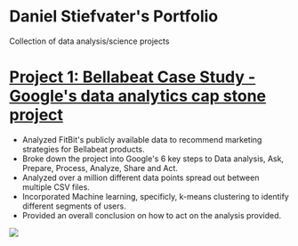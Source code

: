 # Daniel Stiefvater's Portfolio
Collection of data analysis/science projects

# [Project 1: Bellabeat Case Study - Google's data analytics cap stone project](https://www.kaggle.com/code/dstiefv/bellabeat-case-study-may-2022)
* Analyzed FitBit's publicly available data to recommend marketing strategies for Bellabeat products.
* Broke down the project into Google's 6 key steps to Data analysis, Ask, Prepare, Process, Analyze, Share and Act.
* Analyzed over a million different data points spread out between multiple CSV files.
* Incorporated Machine learning, specificly, k-means clustering to identify different segments of users.
* Provided an overall conclusion on how to act on the analysis provided.

![](/images/clusters.jpg)
